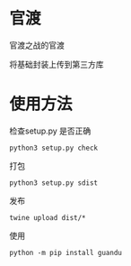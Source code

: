 # 官渡
官渡之战的官渡

将基础封装上传到第三方库

# 使用方法
检查setup.py 是否正确

`python3 setup.py check` 

打包

`python3 setup.py sdist` 

发布

`twine upload dist/*`

使用

`python -m pip install guandu`